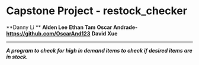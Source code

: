 
# Capstone Project - restock_checker 
**Danny Li **
**Alden Lee** 
**Ethan Tam**
**Oscar Andrade- https://github.com/OscarAnd123**
**David Xue**

** **

***A program to check for high in demand items to check if desired items are in stock.***
